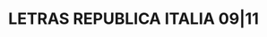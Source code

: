 ---
layout: asset
title: LETRAS REPUBLICA ITALIA 09|11                               
isin: IT0004638752
---